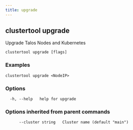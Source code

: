 ```yaml
---
title: upgrade
---
```

## clustertool upgrade

Upgrade Talos Nodes and Kubernetes

```
clustertool upgrade [flags]
```

### Examples

```
clustertool upgrade <NodeIP>
```

### Options

```
  -h, --help   help for upgrade
```

### Options inherited from parent commands

```
      --cluster string   Cluster name (default "main")
```
